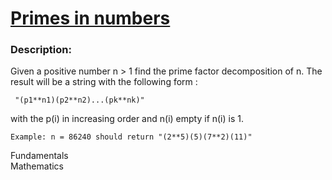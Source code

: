 <div class="w-full panel bg-ui-section"><h1><a href="https://www.codewars.com/kata/54d512e62a5e54c96200019e" target="_blank">Primes in numbers
</a></h1><h3 class="wf-title-alt">Description:</h3><div class="markdown prose max-w-5xl mx-auto overflow-x-auto break-words" id="description"><p>Given a positive number n &gt; 1 find the prime factor decomposition of n.
The result will be a string with the following form :</p>
<pre><code> "(p1**n1)(p2**n2)...(pk**nk)"
</code></pre>
<p>with the p(i) in increasing order and n(i) empty if
n(i) is 1.</p>
<pre><code>Example: n = 86240 should return "(2**5)(5)(7**2)(11)"
</code></pre>
</div><div class="pt-4 max-w-5xl mx-auto"><div class="mt-4"><span><i class="icon-moon-tag "></i></span><div class="keyword-tag">Fundamentals</div><div class="keyword-tag">Mathematics</div></div></div></div>